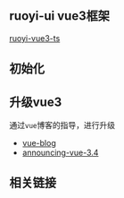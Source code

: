 ## ruoyi-ui vue3框架
[ruoyi-vue3-ts](https://gitee.com/lyforvue/ruoyi_vue3_ts)

## 初始化

## 升级vue3
通过`vue`博客的指导，进行升级
- [vue-blog](https://blog.vuejs.org/)
- [announcing-vue-3.4](https://blog.vuejs.org/posts/vue-3-4)

## 相关链接
